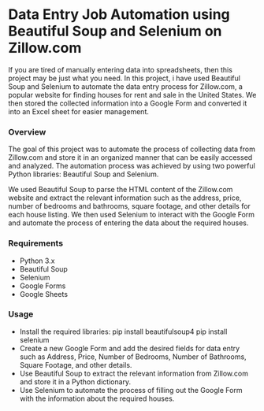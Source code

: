 # Data Entry Job Automation using Beautiful Soup and Selenium on Zillow.com
If you are tired of manually entering data into spreadsheets, then this project may be just what you need. In this project, i have  used Beautiful Soup and Selenium to automate the data entry process for Zillow.com, a popular website for finding houses for rent and sale in the United States. We then stored the collected information into a Google Form and converted it into an Excel sheet for easier management.

### Overview
The goal of this project was to automate the process of collecting data from Zillow.com and store it in an organized manner that can be easily accessed and analyzed. The automation process was achieved by using two powerful Python libraries: Beautiful Soup and Selenium.

We used Beautiful Soup to parse the HTML content of the Zillow.com website and extract the relevant information such as the address, price, number of bedrooms and bathrooms, square footage, and other details for each house listing. We then used Selenium to interact with the Google Form and automate the process of entering the data about the required houses.

### Requirements
* Python 3.x
* Beautiful Soup
* Selenium
* Google Forms
* Google Sheets

### Usage
* Install the required libraries:
pip install beautifulsoup4
pip install selenium
* Create a new Google Form and add the desired fields for data entry such as Address, Price, Number of Bedrooms, Number of Bathrooms, Square Footage, and other details.
* Use Beautiful Soup to extract the relevant information from Zillow.com and store it in a Python dictionary.
* Use Selenium to automate the process of filling out the Google Form with the information about the required houses.
